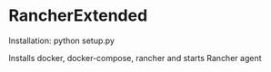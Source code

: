 # RancherExtended
Installation:
python setup.py


Installs
docker, docker-compose, rancher and starts Rancher agent

